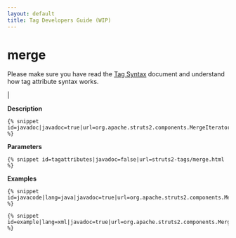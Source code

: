 ```yaml
---
layout: default
title: Tag Developers Guide (WIP)
---
```


# merge


Please make sure you have read the [Tag Syntax](#PAGE_13927) document and understand how tag attribute syntax works.

| 

__Description__



~~~~~~~
{% snippet id=javadoc|javadoc=true|url=org.apache.struts2.components.MergeIterator %}
~~~~~~~

__Parameters__



~~~~~~~
{% snippet id=tagattributes|javadoc=false|url=struts2-tags/merge.html %}
~~~~~~~

__Examples__



~~~~~~~
{% snippet id=javacode|lang=java|javadoc=true|url=org.apache.struts2.components.MergeIterator %}
~~~~~~~


~~~~~~~
{% snippet id=example|lang=xml|javadoc=true|url=org.apache.struts2.components.MergeIterator %}
~~~~~~~
